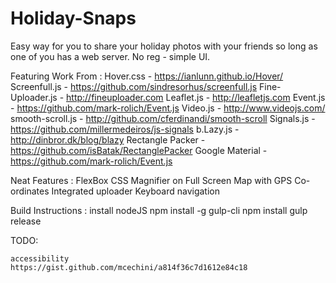 # Holiday-Snaps
Easy way for you to share your holiday photos with your friends so long as one of you has a web server. No reg - simple UI.


Featuring Work From :
	Hover.css 			- https://ianlunn.github.io/Hover/
	Screenfull.js		- https://github.com/sindresorhus/screenfull.js
	Fine-Uploader.js 	- http://fineuploader.com
	Leaflet.js		 	- http://leafletjs.com
	Event.js 			- https://github.com/mark-rolich/Event.js
	Video.js 			- http://www.videojs.com/
	smooth-scroll.js 	- http://github.com/cferdinandi/smooth-scroll
	Signals.js 			- https://github.com/millermedeiros/js-signals
	b.Lazy.js 			- http://dinbror.dk/blog/blazy
	Rectangle Packer 	- https://github.com/isBatak/RectanglePacker
	Google Material 	- https://github.com/mark-rolich/Event.js
	
	
Neat Features :
	FlexBox CSS
	Magnifier on Full Screen
	Map with GPS Co-ordinates
	Integrated uploader
	Keyboard navigation
	
Build Instructions :
	install nodeJS
	npm install -g gulp-cli
	npm install
	gulp release
	
TODO:
	
	accessibility
	https://gist.github.com/mcechini/a814f36c7d1612e84c18